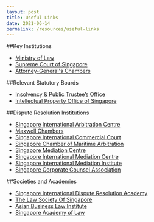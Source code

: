 ```yaml
---
layout: post
title: Useful Links
date: 2021-06-14
permalink: /resources/useful-links
---
```

##Key Institutions

* [Ministry of Law](https://www.mlaw.gov.sg/)
* [Supreme Court of Singapore](https://www.supremecourt.gov.sg/)
* [Attorney-General's Chambers](https://www.agc.gov.sg/)


##Relevant  Statutory Boards

* [Insolvency & Public Trustee’s Office](https://www.insolvencyreg.org/)
* [Intellectual Property Office of Singapore](https://www.ipos.gov.sg/)


##Dispute Resolution Institutions
* [Singapore International Arbitration Centre](http://www.siac.org.sg/)
* [Maxwell Chambers](https://www.maxwellchambers.com/)
* [Singapore International Commercial Court](https://www.sicc.gov.sg/)
* [Singapore Chamber of Maritime Arbitration](https://www.scma.org.sg/)
* [Singapore Mediation Centre](https://www.mediation.com.sg/)
* [Singapore International Mediation Centre ](https://simc.com.sg/)
* [Singapore International Mediation Institute](https://www.simi.org.sg/)
* [Singapore Corporate Counsel Association](https://www.scca.org.sg/)


##Societies and Academies
* [Singapore International Dispute Resolution Academy](https://sidra.smu.edu.sg/)
* [The Law Society Of Singapore](https://www.lawsociety.org.sg/)
* [Asian Business Law Institute](https://abli.asia/)
* [Singapore Academy of Law](https://www.sal.org.sg/)
